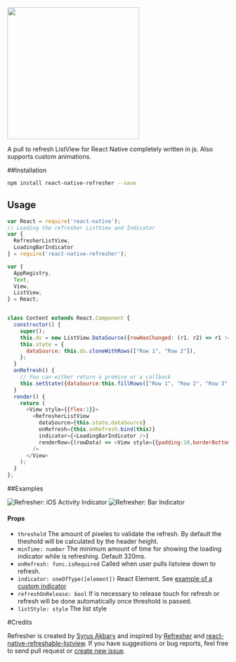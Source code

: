 <img src="https://raw.githubusercontent.com/syrusakbary/react-native-refresher/master/logo.png" width="300"/>

A pull to refresh ListView for React Native completely written in js.
Also supports custom animations.

##Installation

```sh
npm install react-native-refresher --save
```

## Usage

```js
var React = require('react-native');
// Loading the refresher ListView and Indicator
var {
  RefresherListView,
  LoadingBarIndicator
} = require('react-native-refresher');

var {
  AppRegistry,
  Text,
  View,
  ListView,
} = React;


class Content extends React.Component {
  constructor() {
    super();
    this.ds = new ListView.DataSource({rowHasChanged: (r1, r2) => r1 !== r2});
    this.state = {
      dataSource: this.ds.cloneWithRows(["Row 1", "Row 2"]),
    };
  }
  onRefresh() {
  	// You can either return a promise or a callback
    this.setState({dataSource:this.fillRows(["Row 1", "Row 2", "Row 3", "Row 4"])});
  }
  render() {
    return (
      <View style={{flex:1}}>
        <RefresherListView
          dataSource={this.state.dataSource}
          onRefresh={this.onRefresh.bind(this)}
          indicator={<LoadingBarIndicator />}
          renderRow={(rowData) => <View style={{padding:10,borderBottomColor: '#CCCCCC', backgroundColor: 'white',borderBottomWidth: 1}}><Text>{rowData}</Text></View>}
        />
      </View>
    );
  }
};

```

##Examples

![Refresher: iOS Activity Indicator](https://raw.githubusercontent.com/syrusakbary/react-native-refresher/master/screencasts/activity-indicator-fixed.gif)
![Refresher: Bar Indicator](https://raw.githubusercontent.com/syrusakbary/react-native-refresher/master/screencasts/bar-indicator-top.gif)


#### Props

- `threshold`
  The amount of pixeles to validate the refresh.
  By default the theshold will be calculated by the header height.
- `minTime: number`
  The minimum amount of time for showing the loading indicator while is refreshing. Default 320ms.
- `onRefresh: func.isRequired`
  Called when user pulls listview down to refresh.
- `indicator: oneOfType([element])`
  React Element. See [example of a custom indicator](https://github.com/syrusakbary/react-native-refresher/blob/master/examples/CustomIndicator/indicator.js)
- `refreshOnRelease: bool`
  If is necessary to release touch for refresh or refresh will be done automatically once threshold is passed.
- `listStyle: style`
  The list style


#Credits

Refresher is created by [Syrus Akbary](https://www.syrusakbary.com) and inspired by [Refresher](https://github.com/jcavar/refresher) and [react-native-refreshable-listview](https://github.com/jsdf/react-native-refreshable-listview).
If you have suggestions or bug reports, feel free to send pull request or [create new issue](https://github.com/syrusakbary/react-native-pullrefresh-listview/issues/new).

